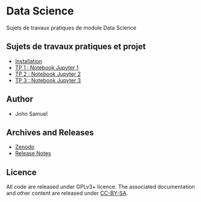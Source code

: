 # Data Science 

Sujets de travaux pratiques de module Data Science

## Sujets de travaux pratiques et projet
- [Installation](installation.ipynb)
- [TP 1 : Notebook Jupyter 1](TP1/tp1.ipynb)
- [TP 2 : Notebook Jupyter 2](TP2/tp2.ipynb)
- [TP 3 : Notebook Jupyter 3](TP3/tp3.ipynb)

## Author
- John Samuel

## Archives and Releases
- [Zenodo](https://doi.org/10.5281/zenodo.10687448)
- [Release Notes](RELEASE.md)

## Licence
All code are released under GPLv3+ licence. The associated documentation and other content are released under [CC-BY-SA](http://creativecommons.org/licenses/by-sa/4.0/).
